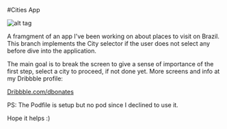 #Cities App

![alt tag](toutrips_anim_400c.gif)

A framgment of an app I've been working on about places to visit on Brazil. This branch implements
the City selector if the user does not select any before dive into the application.

The main goal is to break the screen to give a sense of importance of the first step, select a city
to proceed, if not done yet. More screens and info at my Dribbble profile:

[Dribbble.com/dbonates](https://dribbble.com/dbonates)

PS: The Podfile is setup but no pod since I declined to use it.

Hope it helps :)
